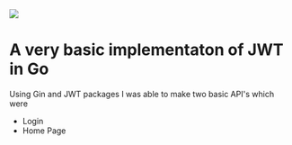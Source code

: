 <img src="https://upload.wikimedia.org/wikipedia/commons/0/05/Go_Logo_Blue.svg">

# A very basic implementaton of JWT in Go

Using Gin and JWT packages I was able to make two basic API's which were
- Login
- Home Page